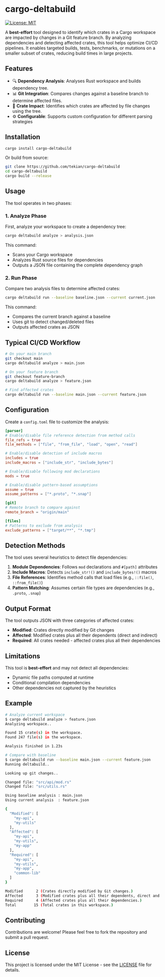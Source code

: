 # cargo-deltabuild

[![License: MIT](https://img.shields.io/badge/License-MIT-yellow.svg)](https://opensource.org/licenses/MIT)

A **best-effort** tool designed to identify which crates in a Cargo workspace are impacted by changes in a Git feature branch. By analyzing dependencies and detecting affected crates, this tool helps optimize CI/CD pipelines. It enables targeted builds, tests, benchmarks, or mutations on a smaller subset of crates, reducing build times in large projects.

## Features

- 🔍 **Dependency Analysis**: Analyses Rust workspace and builds dependency tree.
- 📊 **Git Integration**: Compares changes against a baseline branch to determine affected files.
- 🎯 **Crate Impact**: Identifies which crates are affected by file changes using the tree.
- ⚙️ **Configurable**: Supports custom configuration for different parsing strategies

## Installation

```bash
cargo install cargo-deltabuild
```

Or build from source:

```bash
git clone https://github.com/tekian/cargo-deltabuild
cd cargo-deltabuild
cargo build --release
```

## Usage

The tool operates in two phases:

### 1. Analyze Phase

First, analyze your workspace to create a dependency tree:

```bash
cargo deltabuild analyze > analysis.json
```

This command:
- Scans your Cargo workspace
- Analyzes Rust source files for dependencies
- Outputs a JSON file containing the complete dependency graph

### 2. Run Phase

Compare two analysis files to determine affected crates:

```bash
cargo deltabuild run --baseline baseline.json --current current.json
```

This command:
- Compares the current branch against a baseline
- Uses git to detect changed/deleted files
- Outputs affected crates as JSON

## Typical CI/CD Workflow

```bash
# On your main branch
git checkout main
cargo deltabuild analyze > main.json

# On your feature branch
git checkout feature-branch
cargo deltabuild analyze > feature.json

# Find affected crates
cargo deltabuild run --baseline main.json --current feature.json
```

## Configuration

Create a `config.toml` file to customize the analysis:

```toml
[parser]
# Enable/disable file reference detection from method calls
file_refs = true
file_methods = ["file", "from_file", "load", "open", "read"]

# Enable/disable detection of include macros
includes = true
include_macros = ["include_str", "include_bytes"]

# Enable/disable following mod declarations
mods = true

# Enable/disable pattern-based assumptions
assume = true
assume_patterns = ["*.proto", "*.snap"]

[git]
# Remote branch to compare against
remote_branch = "origin/main"

[files]
# Patterns to exclude from analysis
exclude_patterns = ["target/**", "*.tmp"]
```

## Detection Methods

The tool uses several heuristics to detect file dependencies:

1. **Module Dependencies**: Follows `mod` declarations and `#[path]` attributes
2. **Include Macros**: Detects `include_str!()` and `include_bytes!()` macros
3. **File References**: Identifies method calls that load files (e.g., `::file()`, `::from_file()`)
4. **Pattern Matching**: Assumes certain file types are dependencies (e.g., `.proto`, `.snap`)

## Output Format

The tool outputs JSON with three categories of affected crates:

- **Modified**: Crates directly modified by Git changes
- **Affected**: Modified crates plus all their dependents (direct and indirect)
- **Required**: All crates needed - affected crates plus all their dependencies

## Limitations

This tool is **best-effort** and may not detect all dependencies:

- Dynamic file paths computed at runtime
- Conditional compilation dependencies
- Other dependencies not captured by the heuristics


## Example

```bash
# Analyze current workspace
$ cargo deltabuild analyze > feature.json
Analyzing workspace..

Found 15 crate(s) in the workspace.
Found 247 file(s) in the workspace.

Analysis finished in 1.23s

# Compare with baseline
$ cargo deltabuild run --baseline main.json --current feature.json
Running deltabuild..

Looking up git changes..

Changed file: "src/api/mod.rs"
Changed file: "src/utils.rs"

Using baseline analysis : main.json
Using current analysis  : feature.json

{
  "Modified": [
    "my-api",
    "my-utils"
  ],
  "Affected": [
    "my-api",
    "my-utils",
    "my-app"
  ],
  "Required": [
    "my-api",
    "my-utils", 
    "my-app",
    "common-lib"
  ]
}

Modified      2 (Crates directly modified by Git changes.)
Affected      3 (Modified crates plus all their dependents, direct and indirect.)
Required      4 (Affected crates plus all their dependencies.)
Total        15 (Total crates in this workspace.)
```

## Contributing

Contributions are welcome! Please feel free to fork the repository and submit a pull request.

## License

This project is licensed under the MIT License - see the [LICENSE](LICENSE) file for details.